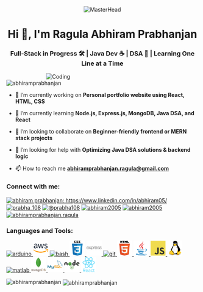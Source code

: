 <div align="center">


  <img src="https://static.vecteezy.com/system/resources/thumbnails/023/315/123/small_2x/silhouette-hindu-mythology-lord-rama-taking-an-aim-and-copy-space-on-brown-jai-shri-ram-hindi-text-background-vector.jpg" alt="MasterHead">
</div>



<h1 align="center">Hi 👋, I'm Ragula Abhiram Prabhanjan</h1>
<h3 align="center">Full-Stack in Progress 🛠 | Java Dev ☕ | DSA 🚀 | Learning One Line at a Time</h3>
 <img align="right" alt="Coding" width="400" src="https://i.pinimg.com/originals/bb/bd/4e/bbbd4e78ca4a5477eec5e7aaf1432be3.gif">




<p align="left"> <img src="https://komarev.com/ghpvc/?username=abhiramprabhanjan&label=Profile%20views&color=0e75b6&style=flat" alt="abhiramprabhanjan" /> </p>

- 🔭 I’m currently working on **Personal portfolio website using React, HTML, CSS**

- 🌱 I’m currently learning **Node.js, Express.js, MongoDB, Java DSA, and React**

- 👯 I’m looking to collaborate on **Beginner-friendly frontend or MERN stack projects**

- 🤝 I’m looking for help with **Optimizing Java DSA solutions & backend logic**

- 📫 How to reach me **abhiramprabhanjan.ragula@gmail.com**

<h3 align="left">Connect with me:</h3>
<p align="left">
<a href="https://linkedin.com/in/abhiram prabhanjan: https://www.linkedin.com/in/abhiram05/" target="blank"><img align="center" src="https://raw.githubusercontent.com/rahuldkjain/github-profile-readme-generator/master/src/images/icons/Social/linked-in-alt.svg" alt="abhiram prabhanjan: https://www.linkedin.com/in/abhiram05/" height="30" width="40" /></a>
<a href="https://www.codechef.com/users/prabha_108" target="blank"><img align="center" src="https://cdn.jsdelivr.net/npm/simple-icons@3.1.0/icons/codechef.svg" alt="prabha_108" height="30" width="40" /></a>
<a href="https://www.hackerrank.com/@prabha108" target="blank"><img align="center" src="https://raw.githubusercontent.com/rahuldkjain/github-profile-readme-generator/master/src/images/icons/Social/hackerrank.svg" alt="@prabha108" height="30" width="40" /></a>
<a href="https://codeforces.com/profile/abhiram2005" target="blank"><img align="center" src="https://raw.githubusercontent.com/rahuldkjain/github-profile-readme-generator/master/src/images/icons/Social/codeforces.svg" alt="abhiram2005" height="30" width="40" /></a>
<a href="https://www.leetcode.com/abhiram2005" target="blank"><img align="center" src="https://raw.githubusercontent.com/rahuldkjain/github-profile-readme-generator/master/src/images/icons/Social/leet-code.svg" alt="abhiram2005" height="30" width="40" /></a>
<a href="https://www.hackerearth.com/abhiramprabhanjan.ragula" target="blank"><img align="center" src="https://raw.githubusercontent.com/rahuldkjain/github-profile-readme-generator/master/src/images/icons/Social/hackerearth.svg" alt="abhiramprabhanjan.ragula" height="30" width="40" /></a>
</p>

<h3 align="left">Languages and Tools:</h3>
<p align="left"> <a href="https://www.arduino.cc/" target="_blank" rel="noreferrer"> <img src="https://cdn.worldvectorlogo.com/logos/arduino-1.svg" alt="arduino" width="40" height="40"/> </a> <a href="https://aws.amazon.com" target="_blank" rel="noreferrer"> <img src="https://raw.githubusercontent.com/devicons/devicon/master/icons/amazonwebservices/amazonwebservices-original-wordmark.svg" alt="aws" width="40" height="40"/> </a> <a href="https://www.gnu.org/software/bash/" target="_blank" rel="noreferrer"> <img src="https://www.vectorlogo.zone/logos/gnu_bash/gnu_bash-icon.svg" alt="bash" width="40" height="40"/> </a> <a href="https://www.w3schools.com/css/" target="_blank" rel="noreferrer"> <img src="https://raw.githubusercontent.com/devicons/devicon/master/icons/css3/css3-original-wordmark.svg" alt="css3" width="40" height="40"/> </a> <a href="https://expressjs.com" target="_blank" rel="noreferrer"> <img src="https://raw.githubusercontent.com/devicons/devicon/master/icons/express/express-original-wordmark.svg" alt="express" width="40" height="40"/> </a> <a href="https://git-scm.com/" target="_blank" rel="noreferrer"> <img src="https://www.vectorlogo.zone/logos/git-scm/git-scm-icon.svg" alt="git" width="40" height="40"/> </a> <a href="https://www.w3.org/html/" target="_blank" rel="noreferrer"> <img src="https://raw.githubusercontent.com/devicons/devicon/master/icons/html5/html5-original-wordmark.svg" alt="html5" width="40" height="40"/> </a> <a href="https://www.java.com" target="_blank" rel="noreferrer"> <img src="https://raw.githubusercontent.com/devicons/devicon/master/icons/java/java-original.svg" alt="java" width="40" height="40"/> </a> <a href="https://developer.mozilla.org/en-US/docs/Web/JavaScript" target="_blank" rel="noreferrer"> <img src="https://raw.githubusercontent.com/devicons/devicon/master/icons/javascript/javascript-original.svg" alt="javascript" width="40" height="40"/> </a> <a href="https://www.linux.org/" target="_blank" rel="noreferrer"> <img src="https://raw.githubusercontent.com/devicons/devicon/master/icons/linux/linux-original.svg" alt="linux" width="40" height="40"/> </a> <a href="https://www.mathworks.com/" target="_blank" rel="noreferrer"> <img src="https://upload.wikimedia.org/wikipedia/commons/2/21/Matlab_Logo.png" alt="matlab" width="40" height="40"/> </a> <a href="https://www.mongodb.com/" target="_blank" rel="noreferrer"> <img src="https://raw.githubusercontent.com/devicons/devicon/master/icons/mongodb/mongodb-original-wordmark.svg" alt="mongodb" width="40" height="40"/> </a> <a href="https://www.mysql.com/" target="_blank" rel="noreferrer"> <img src="https://raw.githubusercontent.com/devicons/devicon/master/icons/mysql/mysql-original-wordmark.svg" alt="mysql" width="40" height="40"/> </a> <a href="https://nodejs.org" target="_blank" rel="noreferrer"> <img src="https://raw.githubusercontent.com/devicons/devicon/master/icons/nodejs/nodejs-original-wordmark.svg" alt="nodejs" width="40" height="40"/> </a> <a href="https://reactjs.org/" target="_blank" rel="noreferrer"> <img src="https://raw.githubusercontent.com/devicons/devicon/master/icons/react/react-original-wordmark.svg" alt="react" width="40" height="40"/> </a> </p>

<p><img align="left" src="https://github-readme-stats.vercel.app/api/top-langs?username=abhiramprabhanjan&show_icons=true&locale=en&layout=compact" alt="abhiramprabhanjan" /></p>

<p>&nbsp;<img align="center" src="https://github-readme-stats.vercel.app/api?username=abhiramprabhanjan&show_icons=true&locale=en" alt="abhiramprabhanjan" /></p>


